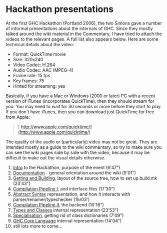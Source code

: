 # Hackathon presentations


At the first GHC Hackathon (Portland 2006), the two Simons gave a number of informal presentations about the internals of GHC.  Since they mostly talked around the wiki material in the Commentary, I have tried to attach the videos to the relevant pages.  A full list also appears below. Here are some technical details about the video:

- Format: QuickTime movie
- Size: 320x240
- Video Codec: H.264
- Audio Codec: AAC (MPEG-4)
- Frame rate: 15 fps
- Key frames: 75
- Hinted for streaming: yes


Basically, if you have a Mac or Windows (2000 or later) PC with a recent version of iTunes (incorporates QuickTime), then they should stream for you.  You may need to wait for 30 seconds or more before they start to play.  If you don't have iTunes, then you can download just QuickTime for free from Apple:

> [ http://www.apple.com/quicktime/](http://www.apple.com/quicktime/)


The quality of the audio or (particularly) video may not be great.  They are intended mostly as a guide to the wiki commentary, so try to make sure you can see the wiki pages side by side with the video, because it may be difficult to make out the visual details otherwise.

1. [ Intro](http://video.google.com/videoplay?docid=-5234070039625162234) to the Hackathon, purpose of the event (6'47")
1. [ Documentation](http://video.google.com/videoplay?docid=-948887441048207316) - general orientation around the wiki (9'01")
1. [ Getting and Building](http://video.google.com/videoplay?docid=7166458546326012899), layout of the source tree, how to set up build.mk (23'43")
1. [ Compilation Pipeline I](http://video.google.com/videoplay?docid=-4326420154219711812), and interface files (17'30")
1. [ Abstract Syntax](http://video.google.com/videoplay?docid=-8782356823569862556) representation, and how it interacts with parser/renamer/typechecker (1hr03')
1. [ Compilation Pipeline II](http://video.google.com/videoplay?docid=5254545394467397086), the backend (10'16")
1. [ Types and Classes](http://video.google.com/videoplay?docid=-3588273456984755597) internal representation (23'53")
1. [ Specialisation](http://video.google.com/videoplay?docid=4856710845953456851), getting rid of class dictionaries (7'09")
1. [ GHC Core Language](http://video.google.com/videoplay?docid=-8778691434558190641) internal representation (14'04")
1. still lots more to come...
